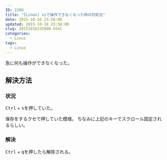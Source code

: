 ```yaml
---
ID: 2208
title: "[Linux] viで操作できなくなった時の対処法"
date: 2015-10-16 23:58:00
updated: 2015-10-16 23:58:00
slug: 20151016235800.html
categories:
  - Linux
tags:
  - Linux
---
```


急に何も操作ができなくなった。

<!--more-->
<h2>解決方法</h2>
<h3>状況</h3>
<kbd>Ctrl</kbd> + <kbd>s</kbd>を押していた。

保存をするクセで押していた模様。
ちなみに上記のキーでスクロール固定されるらしい。

<h3>解決</h3>
<kbd>Ctrl</kbd> + <kbd>q</kbd>を押したら解除される。
